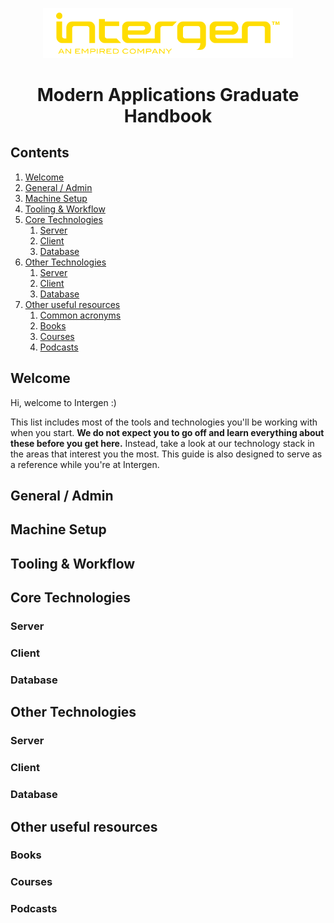 <p align="center"><img src="assets/logo.png" alt="Intergen Logo" width="400"></p>
<h1 align="center">Modern Applications Graduate Handbook</h1>

## Contents
1. [Welcome](#welcome)
1. [General / Admin](#)
1. [Machine Setup](#)
1. [Tooling & Workflow](#)
1. [Core Technologies](#)
    1. [Server](#)
    1. [Client](#)
    1. [Database](#)
1. [Other Technologies](#)
    1. [Server](#)
    1. [Client](#)
    1. [Database](#)
1. [Other useful resources](#)
    1. [Common acronyms](#)
    1. [Books](#)
    1. [Courses](#)
    1. [Podcasts](#)

## Welcome
Hi, welcome to Intergen :)

This list includes most of the tools and technologies you'll be working with when you start. **We do not expect you to go off and learn everything about these before you get here.** Instead, take a look at our technology stack in the areas that interest you the most. This guide is also designed to serve as a reference while you're at Intergen.

## General / Admin

## Machine Setup

## Tooling & Workflow

## Core Technologies

### Server

### Client

### Database

## Other Technologies

### Server

### Client

### Database

## Other useful resources

### Books

### Courses

### Podcasts